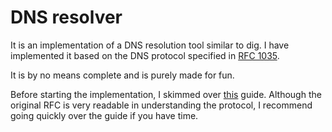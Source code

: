 # DNS resolver

It is an implementation of a DNS resolution tool similar to dig.
I have implemented it based on the DNS protocol specified in [RFC 1035](https://datatracker.ietf.org/doc/html/rfc1035).

It is by no means complete and is purely made for fun.

Before starting the implementation, I skimmed over [this](https://github.com/EmilHernvall/dnsguide/tree/master) guide.
Although the original RFC is very readable in understanding the protocol, I recommend going quickly over the guide if you have time.



